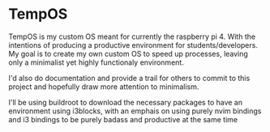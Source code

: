 # TempOS

TempOS is my custom OS meant for currently the raspberry pi 4. With the intentions of producing a productive environment for students/developers. My goal is to create my own custom OS to speed up processes, leaving only a minimalist yet highly functionaly environment. 

I'd also do documentation and provide a trail for others to commit to this project and hopefully draw more attention to minimalism. 

I'll be using buildroot to download the necessary packages to have an environment using i3blocks, with an emphais on using purely nvim bindings and i3 bindings to be purely badass and productive at the same time
